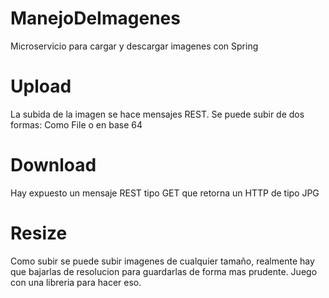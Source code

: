 # ManejoDeImagenes
Microservicio para cargar y descargar imagenes con Spring

# Upload
La subida de la imagen se hace mensajes REST. 
Se puede subir de dos formas: Como File o en base 64

# Download
Hay expuesto un mensaje REST tipo GET que retorna un HTTP de tipo JPG

# Resize
Como subir se puede subir imagenes de cualquier tamaño, realmente hay que bajarlas de resolucion para guardarlas de forma mas prudente. Juego con una libreria para hacer eso.


